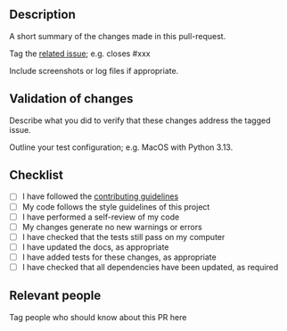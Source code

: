 ## Description
A short summary of the changes made in this pull-request.

Tag the [related issue](https://github.com/FormingWorlds/Zalmoxis/issues); e.g. closes #xxx

Include screenshots or log files if appropriate.

## Validation of changes
Describe what you did to verify that these changes address the tagged issue.

Outline your test configuration; e.g. MacOS with Python 3.13.


## Checklist

- [ ] I have followed the [contributing guidelines](https://fwl-proteus.readthedocs.io/en/latest/CONTRIBUTING.html#how-do-i-contribute)
- [ ] My code follows the style guidelines of this project
- [ ] I have performed a self-review of my code
- [ ] My changes generate no new warnings or errors
- [ ] I have checked that the tests still pass on my computer
- [ ] I have updated the docs, as appropriate
- [ ] I have added tests for these changes, as appropriate
- [ ] I have checked that all dependencies have been updated, as required

## Relevant people
Tag people who should know about this PR here

